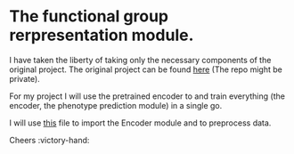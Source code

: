 # The functional group rerpresentation module.

I have taken the liberty of taking only the necessary components of the original project.
The original project can be found [here](https://github.com/roshanmsb/fgmolprop) (The repo might be private).

For my project I will use the pretrained encoder to and train everything (the encoder, the phenotype prediction module) in a single go.

I will use [this](load_FGR.py) file to import the Encoder module and to preprocess data.

Cheers :victory-hand:
